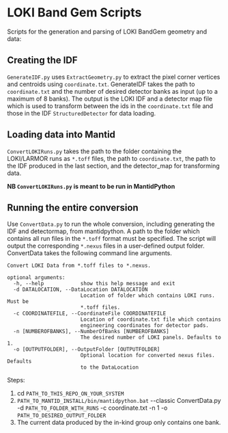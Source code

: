 # LOKI Band Gem Scripts
Scripts for the generation and parsing of LOKI BandGem geometry and data:

## Creating the IDF
`GenerateIDF.py` uses `ExtractGeometry.py` to extract the pixel corner vertices and centroids using `coordinate.txt`. GenerateIDF takes the path to `coordinate.txt` and the number of desired detector banks as input (up to a maximum of 8 banks). The output is the LOKI IDF and a detector map file which is used to transform between the ids in the `coordinate.txt` file and those in the IDF `StructuredDetector` for data loading.

## Loading data into Mantid
`ConvertLOKIRuns.py` takes the path to the folder containing the LOKI/LARMOR runs as `*.toff` files, the path to `coordinate.txt`, the path to the IDF produced in the last section, and the detector_map for transforming data.

**NB `ConvertLOKIRuns.py` is meant to be run in MantidPython** 

## Running the entire conversion

Use `ConvertData.py` to run the whole conversion, including generating the IDF and detectormap, from mantidpython.  A path to the folder which contains all run files in the `*.toff` format must be specified. The script will output the corresponding `*.nexus` files in a user-defined output folder. ConvertData takes the following command line arguments.

```
Convert LOKI Data from *.toff files to *.nexus.

optional arguments:
  -h, --help            show this help message and exit
  -d DATALOCATION, --DataLocation DATALOCATION
                        Location of folder which contains LOKI runs. Must be
                        *.toff files.
  -c COORDINATEFILE, --CoordinateFile COORDINATEFILE
                        Location of coordinate.txt file which contains
                        engineering coordinates for detector pads.
  -n [NUMBEROFBANKS], --NumberOfBanks [NUMBEROFBANKS]
                        The desired number of LOKI panels. Defaults to 1.
  -o [OUTPUTFOLDER], --OutputFolder [OUTPUTFOLDER]
                        Optional location for converted nexus files. Defaults
                        to the DataLocation
```

Steps:
 1. cd `PATH_TO_THIS_REPO_ON_YOUR_SYSTEM`
 2. `PATH_TO_MANTID_INSTALL/bin/mantidpython.bat` --classic ConvertData.py -d `PATH_TO_FOLDER_WITH_RUNS` -c coordinate.txt -n 1 -o `PATH_TO_DESIRED_OUTPUT_FOLDER`
3. The current data produced by the in-kind group only contains one bank.